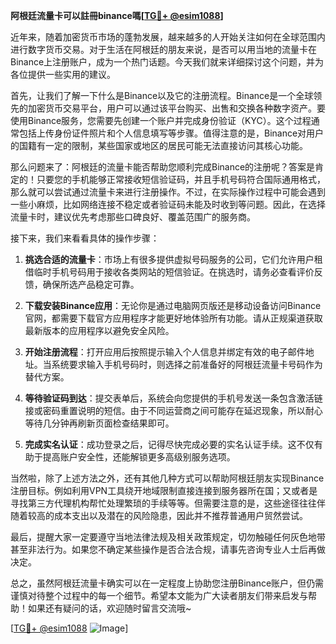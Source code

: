 **阿根廷流量卡可以註冊binance嗎[[TG💪+ @esim1088](https://t.me/s/esim1088)]**

近年来，随着加密货币市场的蓬勃发展，越来越多的人开始关注如何在全球范围内进行数字货币交易。对于生活在阿根廷的朋友来说，是否可以用当地的流量卡在Binance上注册账户，成为一个热门话题。今天我们就来详细探讨这个问题，并为各位提供一些实用的建议。

首先，让我们了解一下什么是Binance以及它的注册流程。Binance是一个全球领先的加密货币交易平台，用户可以通过该平台购买、出售和交换各种数字资产。要使用Binance服务，您需要先创建一个账户并完成身份验证（KYC）。这个过程通常包括上传身份证件照片和个人信息填写等步骤。值得注意的是，Binance对用户的国籍有一定的限制，某些国家或地区的居民可能无法直接访问其核心功能。

那么问题来了：阿根廷的流量卡能否帮助您顺利完成Binance的注册呢？答案是肯定的！只要您的手机能够正常接收短信验证码，并且手机号码符合国际通用格式，那么就可以尝试通过流量卡来进行注册操作。不过，在实际操作过程中可能会遇到一些小麻烦，比如网络连接不稳定或者验证码未能及时收到等问题。因此，在选择流量卡时，建议优先考虑那些口碑良好、覆盖范围广的服务商。

接下来，我们来看看具体的操作步骤：

1. **挑选合适的流量卡**：市场上有很多提供虚拟号码服务的公司，它们允许用户租借临时手机号码用于接收各类网站的短信验证。在挑选时，请务必查看评价反馈，确保所选产品稳定可靠。
   
2. **下载安装Binance应用**：无论你是通过电脑网页版还是移动设备访问Binance官网，都需要下载官方应用程序才能更好地体验所有功能。请从正规渠道获取最新版本的应用程序以避免安全风险。

3. **开始注册流程**：打开应用后按照提示输入个人信息并绑定有效的电子邮件地址。当系统要求输入手机号码时，则选择之前准备好的阿根廷流量卡号码作为替代方案。

4. **等待验证码到达**：提交表单后，系统会向您提供的手机号发送一条包含激活链接或密码重置说明的短信。由于不同运营商之间可能存在延迟现象，所以耐心等待几分钟再刷新页面检查结果即可。

5. **完成实名认证**：成功登录之后，记得尽快完成必要的实名认证手续。这不仅有助于提高账户安全性，还能解锁更多高级别服务选项。

当然啦，除了上述方法之外，还有其他几种方式可以帮助阿根廷朋友实现Binance注册目标。例如利用VPN工具绕开地域限制直接连接到服务器所在国；又或者是寻找第三方代理机构帮忙处理繁琐的手续等等。但需要注意的是，这些途径往往伴随着较高的成本支出以及潜在的风险隐患，因此并不推荐普通用户贸然尝试。

最后，提醒大家一定要遵守当地法律法规及相关政策规定，切勿触碰任何灰色地带甚至非法行为。如果您不确定某些操作是否合法合规，请事先咨询专业人士后再做决定。

总之，虽然阿根廷流量卡确实可以在一定程度上协助您注册Binance账户，但仍需谨慎对待整个过程中的每一个细节。希望本文能为广大读者朋友们带来启发与帮助！如果还有疑问的话，欢迎随时留言交流哦~

[[TG💪+ @esim1088](https://t.me/s/esim1088) ![Image](https://i.postimg.cc/4NQfJmqS/Snipaste-2025-05-13-00-14-12.png)]